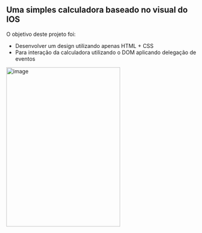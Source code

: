 ## Uma simples calculadora baseado no visual do IOS

O objetivo deste projeto foi:
- Desenvolver um design utilizando apenas HTML + CSS
- Para interação da calculadora utilizando o DOM aplicando delegação de eventos

<img width="300" height="420" alt="image" src="https://github.com/user-attachments/assets/a786f8bb-80ff-4f79-980f-13b1c56442ed" />
